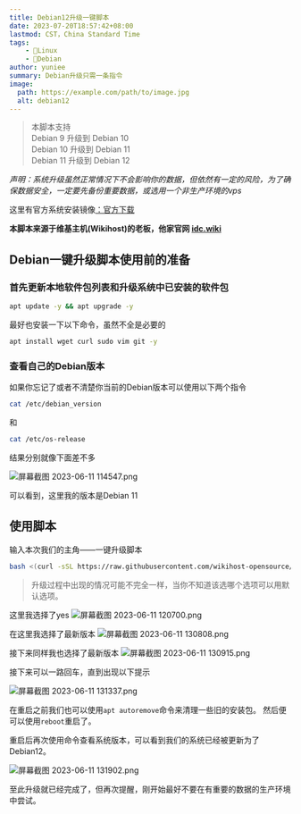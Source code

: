 ```yaml
---
title: Debian12升级一键脚本
date: 2023-07-20T18:57:42+08:00
lastmod: CST，China Standard Time
tags: 
    - 🐘Linux
    - 🥑Debian
author: yuniee
summary: Debian升级只需一条指令
image: 
  path: https://example.com/path/to/image.jpg
  alt: debian12
---
```

>本脚本支持   
>Debian 9  升级到 Debian 10   
>Debian 10 升级到 Debian 11   
>Debian 11 升级到 Debian 12



*声明：系统升级虽然正常情况下不会影响你的数据，但依然有一定的风险，为了确保数据安全，一定要先备份重要数据，或选用一个非生产环境的vps*

这里有官方系统安装镜像[：官方下载](https://cdimage.debian.org/cdimage/)



**本脚本来源于维基主机(Wikihost)的老板，他家官网 [idc.wiki](https://idc.wiki)**



## Debian一键升级脚本使用前的准备

### 首先更新本地软件包列表和升级系统中已安装的软件包

```bash
apt update -y && apt upgrade -y
```

最好也安装一下以下命令，虽然不全是必要的

```bash
apt install wget curl sudo vim git -y
```

### 查看自己的Debian版本

如果你忘记了或者不清楚你当前的Debian版本可以使用以下两个指令

```bash
cat /etc/debian_version
```
和
```bash
cat /etc/os-release
```
结果分别就像下面差不多

![屏幕截图 2023-06-11 114547.png](https://s2.loli.net/2023/06/19/iFhDA8ZP3b41ekn.png)

可以看到，这里我的版本是Debian 11
## 使用脚本

输入本次我们的主角——一键升级脚本
```bash
bash <(curl -sSL https://raw.githubusercontent.com/wikihost-opensource/linux-toolkit/main/system-upgrade/debian.sh)
```

>升级过程中出现的情况可能不完全一样，当你不知道该选哪个选项可以用默认选项。

这里我选择了yes
![屏幕截图 2023-06-11 120700.png](https://s2.loli.net/2023/06/19/xe2soj1VRfgNCw9.png)

在这里我选择了最新版本
![屏幕截图 2023-06-11 130808.png](https://s2.loli.net/2023/06/19/ZNgEs4KFHyMJw1p.png)

接下来同样我也选择了最新版本
![屏幕截图 2023-06-11 130915.png](https://s2.loli.net/2023/06/19/MWjVfa2c6SQ4e8r.png)

接下来可以一路回车，直到出现以下提示

![屏幕截图 2023-06-11 131337.png](https://s2.loli.net/2023/06/19/OL9CD2Yhk3VUKcA.png)

在重启之前我们也可以使用``apt autoremove``命令来清理一些旧的安装包。
然后便可以使用`reboot`重启了。



重启后再次使用命令查看系统版本，可以看到我们的系统已经被更新为了Debian12。

![屏幕截图 2023-06-11 131902.png](https://s2.loli.net/2023/06/19/McGL4UdaQ2Obn7p.png)

至此升级就已经完成了，但再次提醒，刚开始最好不要在有重要的数据的生产环境中尝试。
